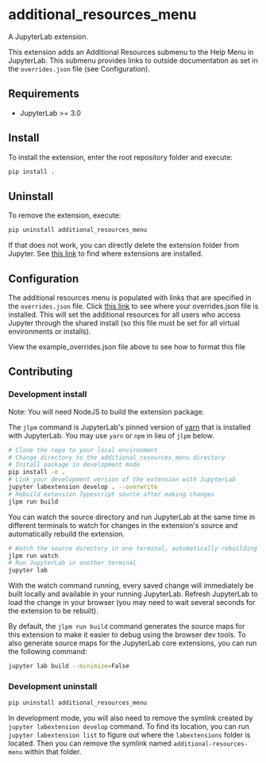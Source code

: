 # additional_resources_menu

A JupyterLab extension.

This extension adds an Additional Resources submenu to the Help Menu in JupyterLab. This submenu provides links to 
outside documentation as set in the `overrides.json` file (see Configuration).


## Requirements

* JupyterLab >= 3.0

## Install

To install the extension, enter the root repository folder and execute:

```bash
pip install .
```

## Uninstall

To remove the extension, execute:

```bash
pip uninstall additional_resources_menu
```

If that does not work, you can directly delete the extension folder from Jupyter. See
<a href="https://jupyterlab.readthedocs.io/en/latest/user/directories.html#extensions">this link</a>
to find where extensions are installed.

## Configuration

The additional resources menu is populated with links that are specified in the `overrides.json` file. Click 
<a href="https://jupyterlab.readthedocs.io/en/latest/user/directories.html#overrides-json">this link</a> 
to see where your overrides.json file is installed. This will set the additional resources for all users who
access Jupyter through the shared install (so this file must be set for all virtual environments or installs).

View the example_overrides.json file above to see how to format this file


## Contributing

### Development install

Note: You will need NodeJS to build the extension package.

The `jlpm` command is JupyterLab's pinned version of
[yarn](https://yarnpkg.com/) that is installed with JupyterLab. You may use
`yarn` or `npm` in lieu of `jlpm` below.

```bash
# Clone the repo to your local environment
# Change directory to the additional_resources_menu directory
# Install package in development mode
pip install -e .
# Link your development version of the extension with JupyterLab
jupyter labextension develop . --overwrite
# Rebuild extension Typescript source after making changes
jlpm run build
```

You can watch the source directory and run JupyterLab at the same time in different terminals to watch for changes in the extension's source and automatically rebuild the extension.

```bash
# Watch the source directory in one terminal, automatically rebuilding when needed
jlpm run watch
# Run JupyterLab in another terminal
jupyter lab
```

With the watch command running, every saved change will immediately be built locally and available in your running JupyterLab. Refresh JupyterLab to load the change in your browser (you may need to wait several seconds for the extension to be rebuilt).

By default, the `jlpm run build` command generates the source maps for this extension to make it easier to debug using the browser dev tools. To also generate source maps for the JupyterLab core extensions, you can run the following command:

```bash
jupyter lab build --minimize=False
```

### Development uninstall

```bash
pip uninstall additional_resources_menu
```

In development mode, you will also need to remove the symlink created by `jupyter labextension develop`
command. To find its location, you can run `jupyter labextension list` to figure out where the `labextensions`
folder is located. Then you can remove the symlink named `additional-resources-menu` within that folder.
